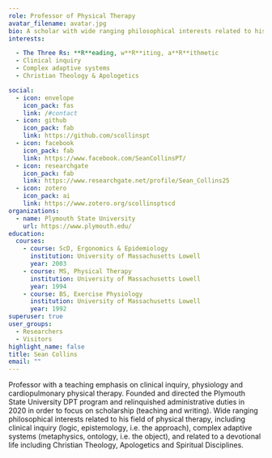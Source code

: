 ```yaml
---
role: Professor of Physical Therapy
avatar_filename: avatar.jpg
bio: A scholar with wide ranging philosophical interests related to his field of physical therapy, including clinical inquiry (logic, epistemology, i.e. the approach), complex adaptive systems (metaphysics, ontology, i.e. the object), and related to a devotional life including Christian Theology, Apologetics and Spiritual Disciplines.
interests:

  - The Three Rs: **R**eading, w**R**iting, a**R**ithmetic
  - Clinical inquiry
  - Complex adaptive systems
  - Christian Theology & Apologetics

social:
  - icon: envelope
    icon_pack: fas
    link: /#contact
  - icon: github
    icon_pack: fab
    link: https://github.com/scollinspt
  - icon: facebook
    icon_pack: fab
    link: https://www.facebook.com/SeanCollinsPT/
  - icon: researchgate
    icon_pack: fab
    link: https://www.researchgate.net/profile/Sean_Collins25
  - icon: zotero
    icon_pack: ai
    link: https://www.zotero.org/scollinsptscd
organizations:
  - name: Plymouth State University
    url: https://www.plymouth.edu/
education:
  courses:
    - course: ScD, Ergonomics & Epidemiology
      institution: University of Massachusetts Lowell
      year: 2003
    - course: MS, Physical Therapy
      institution: University of Massachusetts Lowell
      year: 1994
    - course: BS, Exercise Physiology
      institution: University of Massachusetts Lowell
      year: 1992
superuser: true
user_groups:
  - Researchers
  - Visitors
highlight_name: false
title: Sean Collins
email: ""
---
```


Professor with a teaching emphasis on clinical inquiry, physiology and cardiopulmonary physical therapy. Founded and directed the Plymouth State University DPT program and relinquished administrative duties in 2020 in order to focus on scholarship (teaching and writing). Wide ranging philosophical interests related to his field of physical therapy, including clinical inquiry (logic, epistemology, i.e. the approach), complex adaptive systems (metaphysics, ontology, i.e. the object), and related to a devotional life including Christian Theology, Apologetics and Spiritual Disciplines.

